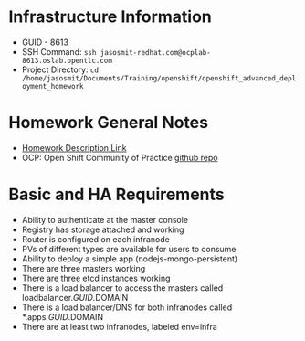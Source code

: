 <!-- TITLE: Openshift Ha Deployment Homework -->
<!-- SUBTITLE: Everything related to Open Shift HA Deployment Homework -->

# Infrastructure Information
* GUID - 8613
* SSH Command: `ssh jasosmit-redhat.com@ocplab-8613.oslab.opentlc.com`
* Project Directory: `cd /home/jasosmit/Documents/Training/openshift/openshift_advanced_deployment_homework`
# Homework General Notes
* [Homework Description Link](https://www.opentlc.com/labs/ocp_advanced_deployment/07_1_Assignment_Lab.html)
* OCP: Open Shift Community of Practice [github repo](https://github.com/redhat-cop)


# Basic and HA Requirements
* Ability to authenticate at the master console
* Registry has storage attached and working
* Router is configured on each infranode
* PVs of different types are available for users to consume
* Ability to deploy a simple app (nodejs-mongo-persistent)
* There are three masters working
* There are three etcd instances working
* There is a load balancer to access the masters called loadbalancer.$GUID.$DOMAIN
* There is a load balancer/DNS for both infranodes called \*.apps.$GUID.$DOMAIN
* There are at least two infranodes, labeled env=infra